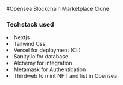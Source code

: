 #Opensea Blockchain Marketplace Clone

<h3>Techstack used</h3>
<li>Nextjs</li>
<li>Tailwind Css</li>
<li>Vercel for deployment (Cli)</li>
<li>Sanity.io for database</li>
<li>Alchemy for integration</li>
<li>Metamask for Authentication</li>
<li>Thirdweb to mint NFT and list in Opensea</li>
